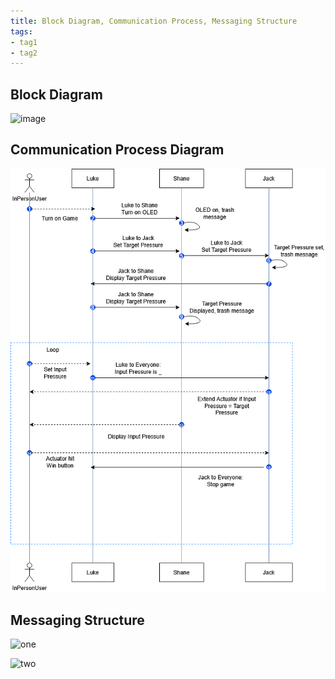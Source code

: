 ```yaml
---
title: Block Diagram, Communication Process, Messaging Structure
tags:
- tag1
- tag2
---
```



## Block Diagram

![image](https://github.com/user-attachments/assets/95755d43-cdfd-426f-866b-1631568f6963)

## Communication Process Diagram

![image](https://github.com/ASU-EGR314-2025-S-302/EGR314-2025-S-302/blob/main/Sequence%20Diagram%20of%20Team%20Communication.drawio.png)

## Messaging Structure

![one](https://github.com/user-attachments/assets/5747d8c7-5825-4226-8d9b-f47d46d050e7)

![two](https://github.com/user-attachments/assets/7c5601f4-95c1-4e4a-a815-621dbcf16888)
